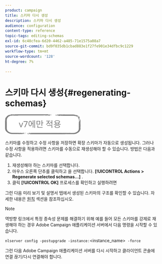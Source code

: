 ```yaml
---
product: campaign
title: 스키마 다시 생성
description: 스키마 다시 생성
audience: configuration
content-type: reference
topic-tags: editing-schemas
exl-id: 6c48cfea-6d20-4462-a485-71e1575a08a7
source-git-commit: bd9f035db1cbad883e1f27fe901e34dfbc9c1229
workflow-type: tm+mt
source-wordcount: '128'
ht-degree: 7%

---
```


# 스키마 다시 생성{#regenerating-schemas}

![](../../assets/v7-only.svg)

스키마를 수정하고 수정 사항을 저장하면 확장 스키마가 자동으로 생성됩니다. 그러나 수정 사항을 적용하려면 스키마를 수동으로 재생성해야 할 수 있습니다. 방법은 다음과 같습니다.

1. 재생성해야 하는 스키마를 선택합니다.
1. 마우스 오른쪽 단추를 클릭하고 을 선택합니다. **[!UICONTROL Actions > Regenerate selected schemas...]** .
1. 클릭 **[!UICONTROL OK]** 프로세스를 확인하고 실행하려면

그런 다음 미리 보기 및 설명서 탭에서 생성된 스키마의 구조를 확인할 수 있습니다. 자세한 내용은 [원칙](../../configuration/using/data-schemas.md#principles) 섹션을 참조하십시오.

>[!NOTE]
>
>역방향 링크에서 특정 종속성 문제를 해결하기 위해 예를 들어 모든 스키마를 강제로 재생해야 하는 경우 Adobe Campaign 애플리케이션 서버에서 다음 명령을 시작할 수 있습니다.
>
> `nlserver config -postupgrade -instance:`&lt;instance_name>` -force`
>
>그런 다음 Adobe Campaign 애플리케이션 서버를 다시 시작하고 클라이언트 콘솔에 연결 끊기/다시 연결해야 합니다.
